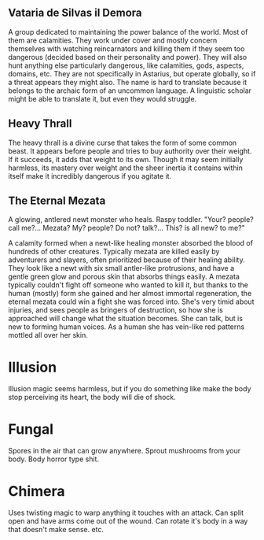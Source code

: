 
## Vataria de Silvas il Demora
A group dedicated to maintaining the power balance of the world. Most of them are calamities. They work under cover and mostly concern themselves with watching reincarnators and killing them if they seem too dangerous (decided based on their personality and power). They will also hunt anything else particularly dangerous, like calamities, gods, aspects, domains, etc. They are not specifically in Astarius, but operate globally, so if a threat appears they might also. The name is hard to translate because it belongs to the archaic form of an uncommon language. A linguistic scholar might be able to translate it, but even they would struggle.


## Heavy Thrall
The heavy thrall is a divine curse that takes the form of some common beast. It appears before people and tries to buy authority over their weight. If it succeeds, it adds that weight to its own. Though it may seem initially harmless, its mastery over weight and the sheer inertia it contains within itself make it incredibly dangerous if you agitate it.

## The Eternal Mezata
A glowing, antlered newt monster who heals.
Raspy toddler. "Your? people? call me?... Mezata? My? people? Do not? talk?... This? is all new? to me?"

A calamity formed when a newt-like healing monster absorbed the blood of hundreds of other creatures. Typically mezata are killed easily by adventurers and slayers, often prioritized because of their healing ability. They look like a newt with six small antler-like protrusions, and have a gentle green glow and porous skin that absorbs things easily. A mezata typically couldn't fight off someone who wanted to kill it, but thanks to the human (mostly) form she gained and her almost immortal regeneration, the eternal mezata could win a fight she was forced into. She's very timid about injuries, and sees people as bringers of destruction, so how she is approached will change what the situation becomes. She can talk, but is new to forming human voices. As a human she has vein-like red patterns mottled all over her skin.


# Illusion
Illusion magic seems harmless, but if you do something like make the body stop perceiving its heart, the body will die of shock.

# Fungal
Spores in the air that can grow anywhere. Sprout mushrooms from your body. Body horror type shit.

# Chimera
Uses twisting magic to warp anything it touches with an attack. Can split open and have arms come out of the wound. Can rotate it's body in a way that doesn't make sense. etc.